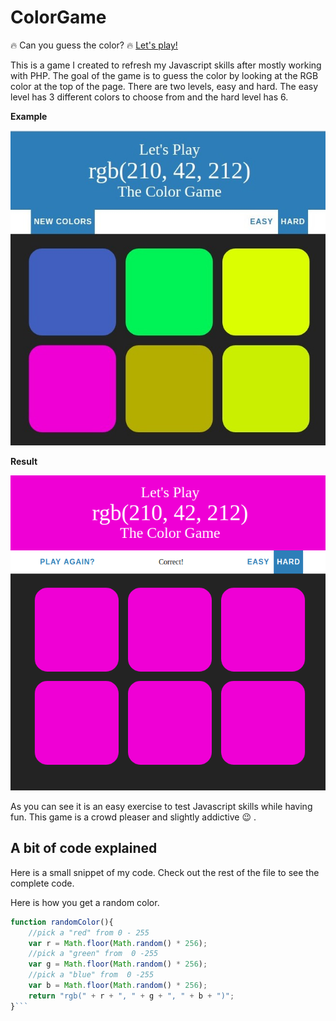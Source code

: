 # ColorGame
:fire: Can you guess the color? :fire:  [Let's play!](https://yelenamerzlyakova.github.io/ColorGame/)


This is a game I created to refresh my Javascript skills after mostly working with PHP. The goal of the game is 
to guess the color by looking at the RGB color at the top of the page. There are two levels, easy and hard. The 
easy level has 3 different colors to choose from and the hard level has 6. 

**Example**

![print screen](https://github.com/YelenaMerzlyakova/ColorGame/blob/master/colorgame.png)

**Result**

![print screen](https://github.com/YelenaMerzlyakova/ColorGame/blob/master/colorgame2.png)

As you can see it is an easy exercise to test Javascript skills while having fun. This game is a crowd pleaser and slightly addictive :wink: .


## A bit of code explained

Here is a small snippet of my code. Check out the rest of the file to see the complete code. 

Here is how you get a random color. 

```Javascript
function randomColor(){
	//pick a "red" from 0 - 255
	var r = Math.floor(Math.random() * 256);
	//pick a "green" from  0 -255
	var g = Math.floor(Math.random() * 256);
	//pick a "blue" from  0 -255
	var b = Math.floor(Math.random() * 256);
	return "rgb(" + r + ", " + g + ", " + b + ")";
}```




